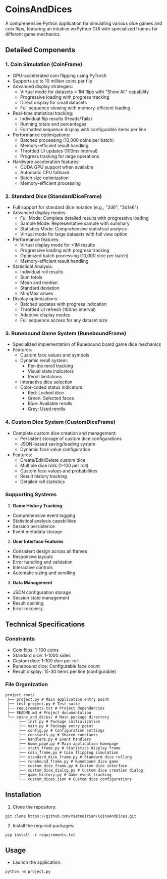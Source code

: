 # CoinsAndDices

A comprehensive Python application for simulating various dice games and coin flips, featuring an intuitive wxPython GUI with specialized frames for different game mechanics.

## Detailed Components

### 1. Coin Simulation (CoinFrame)
- GPU-accelerated coin flipping using PyTorch
- Supports up to 10 million coins per flip
- Advanced display strategies:
  - Virtual mode for datasets > 1M flips with "Show All" capability
  - Progressive loading with progress tracking
  - Direct display for small datasets
  - Full sequence viewing with memory-efficient loading
- Real-time statistical tracking:
  - Individual flip results (Heads/Tails)
  - Running totals and percentages
  - Formatted sequence display with configurable items per line
- Performance optimizations:
  - Batched processing (10,000 coins per batch)
  - Memory-efficient result handling
  - Throttled UI updates (100ms interval)
  - Progress tracking for large operations
- Hardware acceleration features:
  - CUDA GPU support when available
  - Automatic CPU fallback
  - Batch size optimization
  - Memory-efficient processing

### 2. Standard Dice (StandardDiceFrame)
- Full support for standard dice notation (e.g., "2d6", "3d1e6")
- Advanced display modes:
  - Full Mode: Complete detailed results with progressive loading
  - Sample Mode: Representative sample with summary
  - Statistics Mode: Comprehensive statistical analysis
  - Virtual mode for large datasets with full view option
- Performance features:
  - Virtual display mode for >1M results
  - Progressive loading with progress tracking
  - Optimized batch processing (10,000 dice per batch)
  - Memory-efficient result handling
- Statistical Analysis:
  - Individual roll results
  - Sum totals
  - Mean and median
  - Standard deviation
  - Min/Max values
- Display optimizations:
  - Batched updates with progress indication
  - Throttled UI refresh (100ms interval)
  - Adaptive display modes
  - Full sequence access for any dataset size

### 3. Runebound Game System (RuneboundFrame)
- Specialized implementation of Runebound board game dice mechanics
- Features:
  - Custom face values and symbols
  - Dynamic reroll system:
    - Per-die reroll tracking
    - Visual state indicators
    - Reroll limitations
  - Interactive dice selection
  - Color-coded status indicators:
    - Red: Locked dice
    - Green: Selected faces
    - Blue: Available rerolls
    - Grey: Used rerolls

### 4. Custom Dice System (CustomDiceFrame)
- Complete custom dice creation and management:
  - Persistent storage of custom dice configurations
  - JSON-based saving/loading system
  - Dynamic face value configuration
- Features:
  - Create/Edit/Delete custom dice
  - Multiple dice rolls (1-100 per roll)
  - Custom face values and probabilities
  - Result history tracking
  - Detailed roll statistics

### Supporting Systems

1. **Game History Tracking**
- Comprehensive event logging
- Statistical analysis capabilities
- Session persistence
- Event metadata storage

2. **User Interface Features**
- Consistent design across all frames
- Responsive layouts
- Error handling and validation
- Interactive controls
- Automatic sizing and scrolling

3. **Data Management**
- JSON configuration storage
- Session state management
- Result caching
- Error recovery

## Technical Specifications

### Constraints
- Coin flips: 1-100 coins
- Standard dice: 1-1000 sides
- Custom dice: 1-100 dice per roll
- Runebound dice: Configurable face count
- Result display: 15-30 items per line (configurable)

### File Organization
```
project_root/
 ├── project.py # Main application entry point
 ├── test_project.py # Test suite 
 ├── requirements.txt # Project dependencies 
 ├── README.md # Project documentation 
 └── coins_and_dices/ # Main package directory 
      ├── init.py # Package initialization 
      ├── main.py # Package entry point 
      ├── config.py # Configuration settings 
      ├── constants.py # Shared constants 
      ├── handlers.py # Event handlers 
      ├── home_page.py # Main application homepage 
      ├── stats_frame.py # Statistics display frame 
      ├── coin_frame.py # Coin flipping simulation 
      ├── standard_dice_frame.py # Standard dice rolling 
      ├── runebound_frame.py # Runebound dice game 
      ├── custom_dice_frame.py # Custom dice interface 
      ├── custom_dice_dialog.py # Custom dice creation dialog 
      ├── game_history.py # Game event tracking 
      └── custom_dices.json # Custom dice configurations
```

## Installation
1. Clone the repository:
```
git clone https://github.com/Vietnoirien/CoinsAndDices.git
```
2. Install the required packages:
```
pip install -r requirements.txt
```

## Usage
- Launch the application:
```
python -m project.py
```

